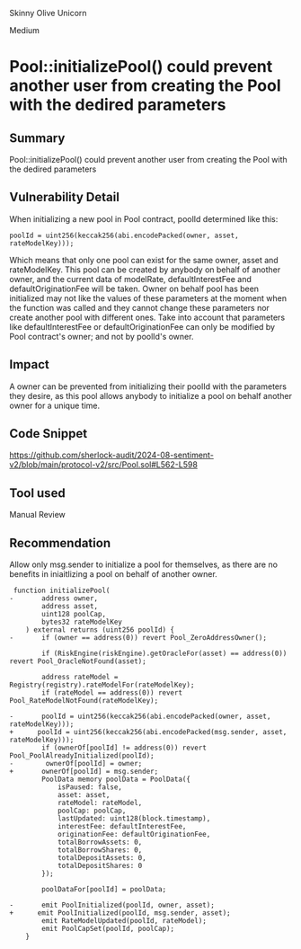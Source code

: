 Skinny Olive Unicorn

Medium

# Pool::initializePool() could prevent another user from creating the Pool with the dedired parameters

## Summary
Pool::initializePool() could prevent another user from creating the Pool with the dedired parameters

## Vulnerability Detail
When initializing a new pool in Pool contract, poolId determined like this:
```solidity
poolId = uint256(keccak256(abi.encodePacked(owner, asset, rateModelKey)));
```
Which means that only one pool can exist for the same owner, asset and rateModelKey. This pool can be created by anybody on behalf of another owner, and the current data of modelRate, defaultInterestFee and defaultOriginationFee will be taken. Owner on behalf pool has been initialized may not like the values of these parameters at the moment when the function was called and they cannot change these parameters nor create another pool with different ones. Take into account that parameters like defaultInterestFee or defaultOriginationFee can only be modified by Pool contract's owner; and not by poolId's owner.

## Impact
A owner can be prevented from initializing their poolId with the parameters they desire, as this pool allows anybody to initialize a pool on behalf another owner for a unique time.

## Code Snippet
https://github.com/sherlock-audit/2024-08-sentiment-v2/blob/main/protocol-v2/src/Pool.sol#L562-L598

## Tool used
Manual Review

## Recommendation
Allow only msg.sender to initialize a pool for themselves, as there are no benefits in iniaitlizing a pool on behalf of another owner.

```solidity
 function initializePool(
-       address owner,
        address asset,
        uint128 poolCap,
        bytes32 rateModelKey
    ) external returns (uint256 poolId) {
-       if (owner == address(0)) revert Pool_ZeroAddressOwner();

        if (RiskEngine(riskEngine).getOracleFor(asset) == address(0)) revert Pool_OracleNotFound(asset);

        address rateModel = Registry(registry).rateModelFor(rateModelKey);
        if (rateModel == address(0)) revert Pool_RateModelNotFound(rateModelKey);

-       poolId = uint256(keccak256(abi.encodePacked(owner, asset, rateModelKey)));
+      poolId = uint256(keccak256(abi.encodePacked(msg.sender, asset, rateModelKey)));
        if (ownerOf[poolId] != address(0)) revert Pool_PoolAlreadyInitialized(poolId);
-        ownerOf[poolId] = owner;
+       ownerOf[poolId] = msg.sender;
        PoolData memory poolData = PoolData({
            isPaused: false,
            asset: asset,
            rateModel: rateModel,
            poolCap: poolCap,
            lastUpdated: uint128(block.timestamp),
            interestFee: defaultInterestFee,
            originationFee: defaultOriginationFee,
            totalBorrowAssets: 0,
            totalBorrowShares: 0,
            totalDepositAssets: 0,
            totalDepositShares: 0
        });

        poolDataFor[poolId] = poolData;

-       emit PoolInitialized(poolId, owner, asset);
+      emit PoolInitialized(poolId, msg.sender, asset);
        emit RateModelUpdated(poolId, rateModel);
        emit PoolCapSet(poolId, poolCap);
    }
```